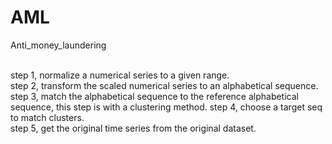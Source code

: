 # AML
Anti_money_laundering

<br> step 1, normalize a numerical series to a given range. </br>
step 2, transform the scaled numerical series to an alphabetical sequence.
<br> step 3, match the alphabetical sequence to the reference alphabetical sequence, this step is with a clustering method.
step 4, choose a target seq to match clusters.
<br> step 5, get the original time series from the original dataset.
